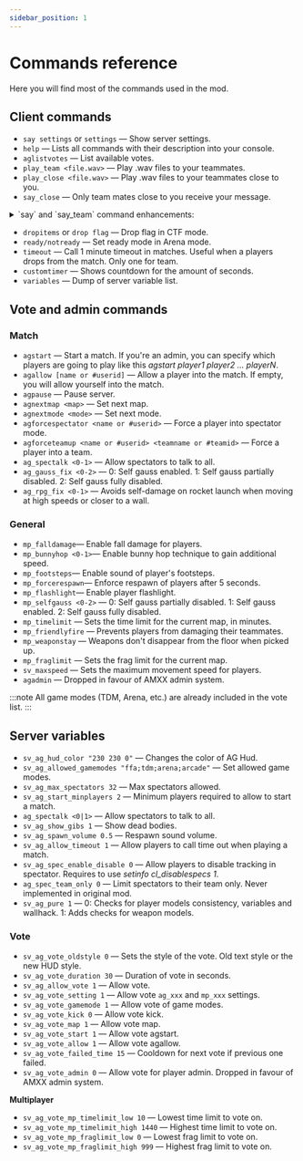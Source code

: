 ```yaml
---
sidebar_position: 1
---
```


# Commands reference

Here you will find most of the commands used in the mod.

## Client commands

* <Badge type='new'/> `say settings` or `settings` — Show server settings.
* `help` — Lists all commands with their description into your console.
* `aglistvotes` — List available votes.
* `play_team <file.wav>` — Play .wav files to your teammates.
* `play_close <file.wav>` — Play .wav files to your teammates close to you.
* `say_close` — Only team mates close to you receive your message.
<details>
  <summary>`say` and `say_team` command enhancements:</summary>

  The chat allows you to use placeholder codes like `%H` or `%A` that will be replaced with your current health and armour.
  * `%H` — Health
  * `%A` — Armour
  * `%L` — Location
  * `%W` — Weapon
  * `%Q` — Ammo. If weapon is a MP5 and has M203 ammo, it would look like this: `Carrying MP5 with 50/255/10`
  * `%P` — Long jump status. Output: Yes/No
  * `%D` — Death location
  * `%S` — Score
  * `%F` — Flag status. Carrying: `I'm carrying <red> flag.` Not carrying: `I'm carrying <> flag`
</details>

* `dropitems` or `drop flag` — Drop flag in CTF mode.
* `ready/notready` — Set ready mode in Arena mode.
* <Badge type='planned'/> `timeout` — Call 1 minute timeout in matches. Useful when a players drops from the match. Only one for team.
* <Badge type='planned'/> `customtimer` — Shows countdown for the amount of seconds.
* <Badge type='planned'/> `variables` — Dump of server variable list.

## Vote and admin commands

### Match

* `agstart` — Start a match. If you're an admin, you can specify which players are going to play like this *agstart player1 player2 ... playerN*.
* `agallow [name or #userid]` — Allow a player into the match. If empty, you will allow yourself into the match.
* `agpause` — Pause server.
* `agnextmap <map>`  — Set next map.
* `agnextmode <mode>` — Set next mode.
* `agforcespectator <name or #userid>` — Force a player into spectator mode.
* `agforceteamup <name or #userid> <teamname or #teamid>` — Force a player into a team.
* `ag_spectalk <0-1>` — Allow spectators to talk to all.
* `ag_gauss_fix <0-2>` — 0: Self gauss enabled. 1: Self gauss partially disabled. 2: Self gauss fully disabled.
* `ag_rpg_fix <0-1>` — Avoids self-damage on rocket launch when moving at high speeds or closer to a wall.

### General

* <Badge type='new'/> `mp_falldamage`— Enable fall damage for players.
* <Badge type='new'/> `mp_bunnyhop <0-1>`— Enable bunny hop technique to gain additional speed.
* <Badge type='new'/> `mp_footsteps`— Enable sound of player's footsteps.
* <Badge type='new'/> `mp_forcerespawn`— Enforce respawn of players after 5 seconds. 
* <Badge type='new'/> `mp_flashlight`— Enable player flashlight.
* <Badge type='new'/> `mp_selfgauss <0-2>` — 0: Self gauss partially disabled. 1: Self gauss enabled. 2: Self gauss fully disabled.
* `mp_timelimit` — Sets the time limit for the current map, in minutes.
* `mp_friendlyfire` — Prevents players from damaging their teammates.
* `mp_weaponstay` — Weapons don't disappear from the floor when picked up.
* `mp_fraglimit` — Sets the frag limit for the current map.
* `sv_maxspeed` — Sets the maximum movement speed for players.
* <Badge type='deprecated'/> `agadmin` — Dropped in favour of AMXX admin system.

:::note
All game modes (TDM, Arena, etc.) are already included in the vote list.
:::

## Server variables

* <Badge type='new'/> `sv_ag_hud_color "230 230 0"` — Changes the color of AG Hud.
* `sv_ag_allowed_gamemodes "ffa;tdm;arena;arcade"` — Set allowed game modes.
* `sv_ag_max_spectators 32` — Max spectators allowed.
* `sv_ag_start_minplayers 2` — Minimum players required to allow to start a match.
* `ag_spectalk <0|1>` — Allow spectators to talk to all.
* <Badge type='planned'/> `sv_ag_show_gibs 1` — Show dead bodies.
* <Badge type='planned'/> `sv_ag_spawn_volume 0.5` — Respawn sound volume.
* <Badge type='planned'/> `sv_ag_allow_timeout 1` — Allow players to call time out when playing a match.
* <Badge type='planned'/> `sv_ag_spec_enable_disable 0` — Allow players to disable tracking in spectator. Requires to use *setinfo cl_disablespecs 1*.
* <Badge type='deprecated'/> `ag_spec_team_only 0` — Limit spectators to their team only. Never implemented in original mod.
* <Badge type='deprecated'/> `sv_ag_pure 1` — 0: Checks for player models consistency, variables and wallhack. 1: Adds checks for weapon models.

### Vote

* <Badge type='new'/> `sv_ag_vote_oldstyle 0` — Sets the style of the vote. Old text style or the new HUD style.
* <Badge type='new'/> `sv_ag_vote_duration 30` — Duration of vote in seconds.
* `sv_ag_allow_vote 1` — Allow vote.
* `sv_ag_vote_setting 1` — Allow vote `ag_xxx` and `mp_xxx` settings.
* `sv_ag_vote_gamemode 1` — Allow vote of game modes.
* `sv_ag_vote_kick 0` — Allow vote kick.
* `sv_ag_vote_map 1` — Allow vote map.
* `sv_ag_vote_start 1` — Allow vote agstart.
* `sv_ag_vote_allow 1` — Allow vote agallow.
* `sv_ag_vote_failed_time 15` — Cooldown for next vote if previous one failed.
* <Badge type='deprecated'/> `sv_ag_vote_admin 0` — Allow vote for player admin. Dropped in favour of AMXX admin system.

**Multiplayer**

* `sv_ag_vote_mp_timelimit_low 10` — Lowest time limit to vote on.
* `sv_ag_vote_mp_timelimit_high 1440` — Highest time limit to vote on.
* `sv_ag_vote_mp_fraglimit_low 0` — Lowest frag limit to vote on.
* `sv_ag_vote_mp_fraglimit_high 999` — Highest frag limit to vote on.

